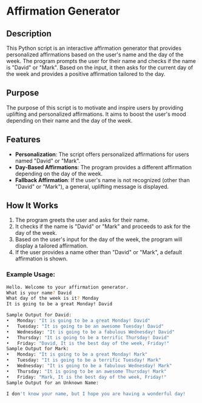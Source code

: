 # Affirmation Generator

## Description
This Python script is an interactive affirmation generator that provides personalized affirmations based on the user's name and the day of the week. The program prompts the user for their name and checks if the name is "David" or "Mark". Based on the input, it then asks for the current day of the week and provides a positive affirmation tailored to the day.

## Purpose
The purpose of this script is to motivate and inspire users by providing uplifting and personalized affirmations. It aims to boost the user's mood depending on their name and the day of the week.

## Features
- **Personalization**: The script offers personalized affirmations for users named "David" or "Mark".
- **Day-Based Affirmations**: The program provides a different affirmation depending on the day of the week.
- **Fallback Affirmation**: If the user's name is not recognized (other than "David" or "Mark"), a general, uplifting message is displayed.

## How It Works
1. The program greets the user and asks for their name.
2. It checks if the name is "David" or "Mark" and proceeds to ask for the day of the week.
3. Based on the user's input for the day of the week, the program will display a tailored affirmation.
4. If the user provides a name other than "David" or "Mark", a default affirmation is shown.

### Example Usage:
```bash
Hello. Welcome to your affirmation generator.
What is your name? David
What day of the week is it? Monday
It is going to be a great Monday! David

Sample Output for David:
•	Monday: "It is going to be a great Monday! David"
•	Tuesday: "It is going to be an awesome Tuesday! David"
•	Wednesday: "It is going to be a fabulous Wednesday! David"
•	Thursday: "It is going to be a terrific Thursday! David"
•	Friday: "David, It is the best day of the week, Friday!"
Sample Output for Mark:
•	Monday: "It is going to be a great Monday! Mark"
•	Tuesday: "It is going to be a terrific Tuesday! Mark"
•	Wednesday: "It is going to be a fabulous Wednesday! Mark"
•	Thursday: "It is going to be an awesome Thursday! Mark"
•	Friday: "Mark, It is the best day of the week, Friday!"
Sample Output for an Unknown Name:

I don't know your name, but I hope you are having a wonderful day!
